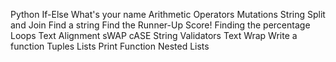 Python If-Else
What's your name
Arithmetic Operators
Mutations
String Split and Join
Find a string
Find the Runner-Up Score!
Finding the percentage
Loops
Text Alignment
sWAP cASE
String Validators
Text Wrap
Write a function
Tuples
Lists
Print Function
Nested Lists